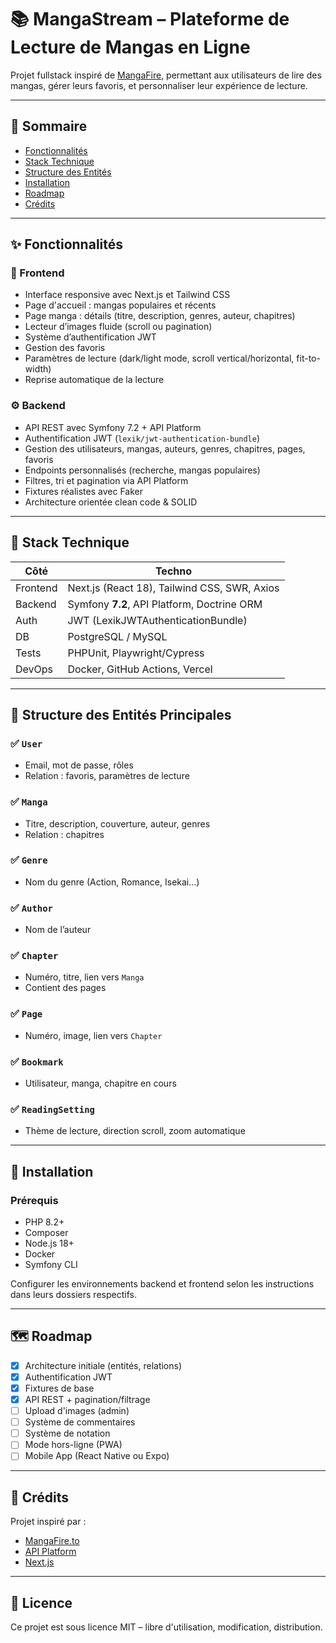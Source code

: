 # 📚 MangaStream – Plateforme de Lecture de Mangas en Ligne

Projet fullstack inspiré de [MangaFire](https://mangafire.to), permettant aux utilisateurs de lire des mangas, gérer leurs favoris, et personnaliser leur expérience de lecture.

---

## 🧠 Sommaire

- [Fonctionnalités](#-fonctionnalités)
- [Stack Technique](#-stack-technique)
- [Structure des Entités](#-structure-des-entités)
- [Installation](#-installation)
- [Roadmap](#-roadmap)
- [Crédits](#-crédits)

---

## ✨ Fonctionnalités

### 🎨 Frontend

- Interface responsive avec Next.js et Tailwind CSS
- Page d'accueil : mangas populaires et récents
- Page manga : détails (titre, description, genres, auteur, chapitres)
- Lecteur d’images fluide (scroll ou pagination)
- Système d’authentification JWT
- Gestion des favoris
- Paramètres de lecture (dark/light mode, scroll vertical/horizontal, fit-to-width)
- Reprise automatique de la lecture

### ⚙️ Backend

- API REST avec Symfony 7.2 + API Platform
- Authentification JWT (`lexik/jwt-authentication-bundle`)
- Gestion des utilisateurs, mangas, auteurs, genres, chapitres, pages, favoris
- Endpoints personnalisés (recherche, mangas populaires)
- Filtres, tri et pagination via API Platform
- Fixtures réalistes avec Faker
- Architecture orientée clean code & SOLID

---

## 🧱 Stack Technique

| Côté | Techno |
|------|--------|
| Frontend | Next.js (React 18), Tailwind CSS, SWR, Axios |
| Backend | Symfony **7.2**, API Platform, Doctrine ORM |
| Auth | JWT (LexikJWTAuthenticationBundle) |
| DB | PostgreSQL / MySQL |
| Tests | PHPUnit, Playwright/Cypress |
| DevOps | Docker, GitHub Actions, Vercel |

---

## 🧩 Structure des Entités Principales

### ✅ `User`
- Email, mot de passe, rôles
- Relation : favoris, paramètres de lecture

### ✅ `Manga`
- Titre, description, couverture, auteur, genres
- Relation : chapitres

### ✅ `Genre`
- Nom du genre (Action, Romance, Isekai...)

### ✅ `Author`
- Nom de l’auteur

### ✅ `Chapter`
- Numéro, titre, lien vers `Manga`
- Contient des pages

### ✅ `Page`
- Numéro, image, lien vers `Chapter`

### ✅ `Bookmark`
- Utilisateur, manga, chapitre en cours

### ✅ `ReadingSetting`
- Thème de lecture, direction scroll, zoom automatique

---

## 🚀 Installation

### Prérequis

- PHP 8.2+
- Composer
- Node.js 18+
- Docker
- Symfony CLI

Configurer les environnements backend et frontend selon les instructions dans leurs dossiers respectifs.

---

## 🗺️ Roadmap

- [x] Architecture initiale (entités, relations)
- [x] Authentification JWT
- [x] Fixtures de base
- [x] API REST + pagination/filtrage
- [ ] Upload d'images (admin)
- [ ] Système de commentaires
- [ ] Système de notation
- [ ] Mode hors-ligne (PWA)
- [ ] Mobile App (React Native ou Expo)

---

## 🙌 Crédits

Projet inspiré par :  
- [MangaFire.to](https://mangafire.to)  
- [API Platform](https://api-platform.com)  
- [Next.js](https://nextjs.org)

---

## 📝 Licence

Ce projet est sous licence MIT – libre d'utilisation, modification, distribution.
